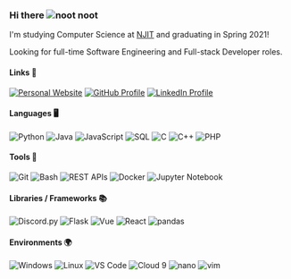 ### Hi there <img src="https://www.nootify.net/favicon.ico" alt="noot noot">

I'm studying Computer Science at [NJIT](https://www.njit.edu) and graduating in Spring 2021!

Looking for full-time Software Engineering and Full-stack Developer roles.

#### Links 🔗
<p>
  <a href="https://www.nootify.net"><img src="https://img.shields.io/badge/Website--_.svg?style=social" alt="Personal Website"></a>
  <a href="https://github.com/nootify"><img src="https://img.shields.io/badge/GitHub--_.svg?style=social&logo=github" alt="GitHub Profile"></a>
  <a href="https://www.linkedin.com/in/echa"><img src="https://img.shields.io/badge/LinkedIn--_.svg?style=social&logo=linkedin" alt="LinkedIn Profile"></a>
</p>

#### Languages 🖥️
![Python](https://img.shields.io/badge/Python-Daily%20Driver-blue?logo=python&logoColor=white)
![Java](https://img.shields.io/badge/Java-Proficient-blue?logo=java&logoColor=white)
![JavaScript](https://img.shields.io/badge/JavaScript-Proficient-blue?logo=javascript&logoColor=white)
![SQL](https://img.shields.io/badge/SQL-Familiar%20with-blue?logo=postgresql&logoColor=white)
![C](https://img.shields.io/badge/C-Familiar%20with-blue?logo=c&logoColor=white)
![C++](https://img.shields.io/badge/C++-Familiar%20with-blue?logo=c%2B%2B&logoColor=white)
![PHP](https://img.shields.io/badge/PHP-Exposure%20to-blue?logo=php&logoColor=white)

#### Tools 🔨
![Git](https://img.shields.io/badge/Git-Proficient-orange?logo=git&logoColor=white)
![Bash](https://img.shields.io/badge/Bash-Proficient-orange?logo=gnu%20bash&logoColor=white)
![REST APIs](https://img.shields.io/badge/REST%20APIs-Proficient-orange)
![Docker](https://img.shields.io/badge/Docker-Familiar%20with-orange?logo=docker&logoColor=white)
![Jupyter Notebook](https://img.shields.io/badge/Jupyter%20Notebook-Exposure%20to-orange?logo=jupyter&logoColor=white)

#### Libraries / Frameworks 📚
![Discord.py](https://img.shields.io/badge/Discord.py-Familiar%20with-green?logo=discord&logoColor=white)
![Flask](https://img.shields.io/badge/Flask-Familiar%20with-green?logo=flask&logoColor=white)
![Vue](https://img.shields.io/badge/Vue-Exposure%20to-green?logo=vue.js&logoColor=white)
![React](https://img.shields.io/badge/React-Exposure%20to-green?logo=react&logoColor=white)
![pandas](https://img.shields.io/badge/pandas-Exposure%20to-green?logo=pandas&logoColor=white)

#### Environments 🌍
![Windows](https://img.shields.io/badge/Windows-Daily%20Driver-lightgrey?logo=windows&logoColor=white)
![Linux](https://img.shields.io/badge/Linux-Daily%20Driver-lightgrey?logo=linux&logoColor=white)
![VS Code](https://img.shields.io/badge/VS%20Code-Daily%20Driver-lightgrey?logo=visual%20studio&logoColor=white)
![Cloud 9](https://img.shields.io/badge/Cloud%209-Familiar%20with-lightgrey?logo=amazon&logoColor=white)
![nano](https://img.shields.io/badge/nano-Familiar%20with-lightgrey?logo=gnu&logoColor=white)
![vim](https://img.shields.io/badge/vim-Familiar%20with-lightgrey?logo=vim&logoColor=white)

